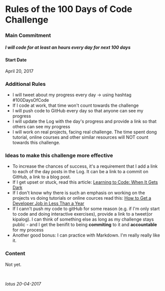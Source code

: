 # Rules of the 100 Days of Code Challenge

### Main Commitment

##### *I will code for at least an hours every day for next 100 days*

#### Start Date

April 20, 2017

### Additional Rules

* I will tweet about my progress every day -> using hashtag #100DaysOfCode
* If I code at work, that time won't count towards the challenge
* I will push code to GitHub every day so that anyone can see my progress
* I will update the Log with the day's progress and provide a link so that others can see my progress
* I will work on real projects, facing real challenge. The time spent dong tutorial, online courses and other similar resources will NOT count towards this challenge.

### Ideas to make this challenge more effective

* To increase the chances of success, it's a requirement that I add a link to each of the day posts in the Log. It can be a link to a commit on GitHub, a link to a blog post.
* If I get upset or stuck, read this article: [Learning to Code: When It Gets Dark](https://medium.freecodecamp.com/learning-to-code-when-it-gets-dark-e485edfb58fd)
* If I don't know why there is such an emphasis on working on the projects vs doing tutorials or online cources read this: [How to Get a Developer Job in Less Than a Year](https://medium.freecodecamp.com/how-to-get-a-developer-job-in-less-than-a-year-c27bbfe71645)
* If I cann't push my code to gitHub for some reason (e.g. if I'm only start to code and doing interactive exercises), provide a link to a tweet(or kipalog). I can think of something else as long as my challenge stays public - and I get the benifit to being **commiting** to it and **accountable** for my process
* Another good bonus: I can practice with Markdown. I'm really really like it.

### Content

Not yet.

</br>

*lotus 20-04-2017*

<script src="https://gist.github.com/andyferra/2554919.js"></script>
